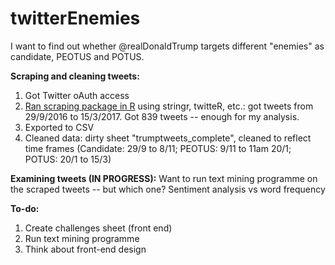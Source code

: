 # twitterEnemies

I want to find out whether @realDonaldTrump targets different "enemies" as candidate, PEOTUS and POTUS.

<b>Scraping and cleaning tweets:</b>
1. Got Twitter oAuth access
2. <a href="http://www.interhacktives.com/2017/01/25/scrape-tweets-r-journalists/">Ran scraping package in R</a> using stringr, twitteR, etc.: got tweets from 29/9/2016 to 15/3/2017. Got 839 tweets -- enough for my analysis.
3. Exported to CSV
4. Cleaned data: dirty sheet "trumptweets_complete", cleaned to reflect time frames (Candidate: 29/9 to 8/11; PEOTUS: 9/11 to 11am 20/1; POTUS: 20/1 to 15/3)

<b>Examining tweets (IN PROGRESS):</b> Want to run text mining programme on the scraped tweets -- but which one? Sentiment analysis vs word frequency

<b>To-do:</b>
1. Create challenges sheet (front end)
2. Run text mining programme
3. Think about front-end design
